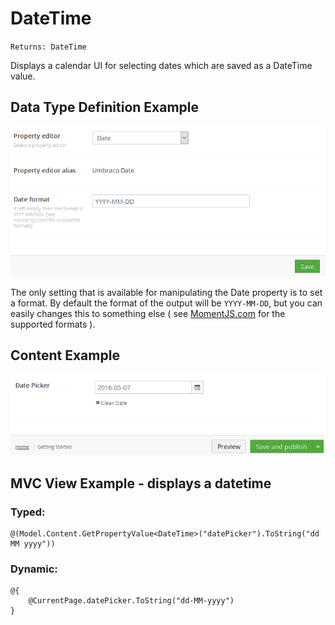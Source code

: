 # DateTime

`Returns: DateTime`

Displays a calendar UI for selecting dates which are saved as a DateTime value.

## Data Type Definition Example

![Data Type Definition Example](images/DateTime-DataType.png)

The only setting that is available for manipulating the Date property is to set a format. By default the format of the output will be `YYYY-MM-DD`, but you can easily changes this to something else ( see [MomentJS.com](http://momentjs.com/) for the supported formats ).

## Content Example 

![Content Example](images/Date-Time-Content.png)

## MVC View Example - displays a datetime

### Typed:

	@(Model.Content.GetPropertyValue<DateTime>("datePicker").ToString("dd MM yyyy"))

### Dynamic: 

	@{
		@CurrentPage.datePicker.ToString("dd-MM-yyyy")
	}
